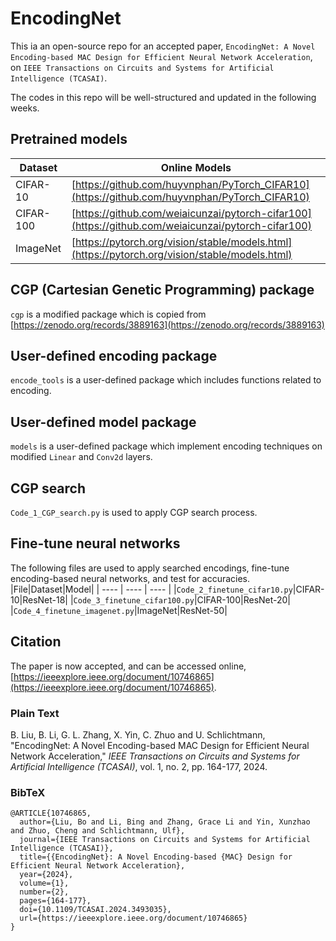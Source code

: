# EncodingNet
This ia an open-source repo for an accepted paper, `EncodingNet: A Novel Encoding-based MAC Design for Efficient Neural Network Acceleration`, on `IEEE Transactions on Circuits and Systems for Artificial Intelligence (TCASAI)`. 

The codes in this repo will be well-structured and updated in the following weeks.

## Pretrained models
|  Dataset   | Online Models  |
|  ----  | ----  |
| CIFAR-10  | [https://github.com/huyvnphan/PyTorch_CIFAR10](https://github.com/huyvnphan/PyTorch_CIFAR10) |
| CIFAR-100  | [https://github.com/weiaicunzai/pytorch-cifar100](https://github.com/weiaicunzai/pytorch-cifar100) |
| ImageNet | [https://pytorch.org/vision/stable/models.html](https://pytorch.org/vision/stable/models.html)    |

## CGP (Cartesian Genetic Programming) package
`cgp` is a modified package which is copied from [https://zenodo.org/records/3889163](https://zenodo.org/records/3889163)

## User-defined encoding package
`encode_tools` is a user-defined package which includes functions related to encoding.

## User-defined model package
`models` is a user-defined package which implement encoding techniques on modified `Linear` and `Conv2d` layers.

## CGP search
`Code_1_CGP_search.py` is used to apply CGP search process.

## Fine-tune neural networks
The following files are used to apply searched encodings, fine-tune encoding-based neural networks, and test for accuracies. 
|File|Dataset|Model|
| ---- | ---- | ---- |
|`Code_2_finetune_cifar10.py`|CIFAR-10|ResNet-18|
|`Code_3_finetune_cifar100.py`|CIFAR-100|ResNet-20|
|`Code_4_finetune_imagenet.py`|ImageNet|ResNet-50|

<!--
## Verilog code
An example Verilog code of one column in 64×64 MAC array is shown in `/verilog/PE_colunm_Bo_64.v`. 
### Systolic array, exact multiplier, exact adder

![trad-exact-mul-exact-add](/verilog/trad/exact-mul-exact-add.svg)

<div id="mm" class="msgbox"><pre><span class="msg_none">Running Icarus Verilog simulator...</span>
<span class="msg_none">VCD info: dumping is suppressed.</span>
<span class="msg_none">a_left * w_in + sum_in =    1 *    1 +      2 =      3, sum_out =      3 (00003 at 15 ps)</span>
<span class="msg_none">a_left * w_in + sum_in =   -2 *    1 +     -3 =     -5, sum_out =     -5 (1fffb at 25 ps)</span>
<span class="msg_none">a_left * w_in + sum_in =    3 *    1 +     -4 =     -1, sum_out =     -1 (1ffff at 35 ps)</span>
<span class="msg_none">a_left * w_in + sum_in =   -4 *    1 +      5 =      1, sum_out =      1 (00001 at 45 ps)</span>
<span class="msg_none">a_left * w_in + sum_in =    1 *   -1 +      2 =      1, sum_out =      1 (00001 at 65 ps)</span>
<span class="msg_none">a_left * w_in + sum_in =   -2 *   -1 +     -3 =     -1, sum_out =     -1 (1ffff at 75 ps)</span>
<span class="msg_none">a_left * w_in + sum_in =    3 *   -1 +     -4 =     -7, sum_out =     -7 (1fff9 at 85 ps)</span>
<span class="msg_none">a_left * w_in + sum_in =   -4 *   -1 +      5 =      9, sum_out =      9 (00009 at 95 ps)</span>
<span class="msg_hint">Hint: Total mismatched samples is 0 out of 0 samples</span>
<span class="msg_none"></span>
<span class="msg_none">Simulation finished at 100 ps</span>
<span class="msg_none">Mismatches: 0 in 0 samples</span>
<span class="msg_none"></span></pre></div>
-->

## Citation

The paper is now accepted, and can be accessed online, [https://ieeexplore.ieee.org/document/10746865](https://ieeexplore.ieee.org/document/10746865).


### Plain Text

B. Liu, B. Li, G. L. Zhang, X. Yin, C. Zhuo and U. Schlichtmann, "EncodingNet: A Novel Encoding-based MAC Design for Efficient Neural Network Acceleration," _IEEE Transactions on Circuits and Systems for Artificial Intelligence (TCASAI)_, vol. 1, no. 2, pp. 164-177, 2024.


### BibTeX
```
@ARTICLE{10746865,
  author={Liu, Bo and Li, Bing and Zhang, Grace Li and Yin, Xunzhao and Zhuo, Cheng and Schlichtmann, Ulf},
  journal={IEEE Transactions on Circuits and Systems for Artificial Intelligence (TCASAI)}, 
  title={{EncodingNet}: A Novel Encoding-based {MAC} Design for Efficient Neural Network Acceleration}, 
  year={2024},
  volume={1},
  number={2},
  pages={164-177},
  doi={10.1109/TCASAI.2024.3493035},
  url={https://ieeexplore.ieee.org/document/10746865}
}
```
